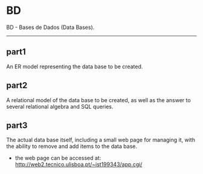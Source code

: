 # BD
BD - Bases de Dados (Data Bases).

---

## part1
An ER model representing the data base to be created.

## part2
A relational model of the data base to be created, as well as the answer to several relational algebra and SQL queries.

## part3
The actual data base itself, including a small web page for managing it, with the ability to remove and add items to the data base.
 - the web page can be accessed at: http://web2.tecnico.ulisboa.pt/~ist199343/app.cgi/